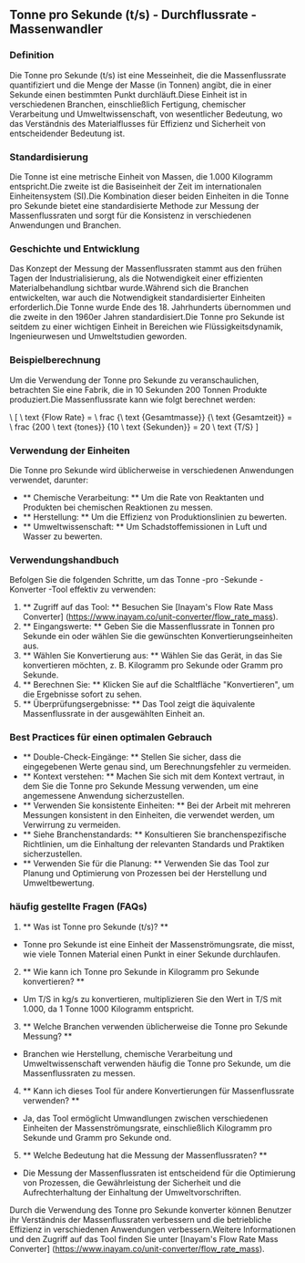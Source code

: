 ## Tonne pro Sekunde (t/s) - Durchflussrate -Massenwandler

### Definition
Die Tonne pro Sekunde (t/s) ist eine Messeinheit, die die Massenflussrate quantifiziert und die Menge der Masse (in Tonnen) angibt, die in einer Sekunde einen bestimmten Punkt durchläuft.Diese Einheit ist in verschiedenen Branchen, einschließlich Fertigung, chemischer Verarbeitung und Umweltwissenschaft, von wesentlicher Bedeutung, wo das Verständnis des Materialflusses für Effizienz und Sicherheit von entscheidender Bedeutung ist.

### Standardisierung
Die Tonne ist eine metrische Einheit von Massen, die 1.000 Kilogramm entspricht.Die zweite ist die Basiseinheit der Zeit im internationalen Einheitensystem (SI).Die Kombination dieser beiden Einheiten in die Tonne pro Sekunde bietet eine standardisierte Methode zur Messung der Massenflussraten und sorgt für die Konsistenz in verschiedenen Anwendungen und Branchen.

### Geschichte und Entwicklung
Das Konzept der Messung der Massenflussraten stammt aus den frühen Tagen der Industrialisierung, als die Notwendigkeit einer effizienten Materialbehandlung sichtbar wurde.Während sich die Branchen entwickelten, war auch die Notwendigkeit standardisierter Einheiten erforderlich.Die Tonne wurde Ende des 18. Jahrhunderts übernommen und die zweite in den 1960er Jahren standardisiert.Die Tonne pro Sekunde ist seitdem zu einer wichtigen Einheit in Bereichen wie Flüssigkeitsdynamik, Ingenieurwesen und Umweltstudien geworden.

### Beispielberechnung
Um die Verwendung der Tonne pro Sekunde zu veranschaulichen, betrachten Sie eine Fabrik, die in 10 Sekunden 200 Tonnen Produkte produziert.Die Massenflussrate kann wie folgt berechnet werden:

\ [
\ text {Flow Rate} = \ frac {\ text {Gesamtmasse}} {\ text {Gesamtzeit}} = \ frac {200 \ text {tones}} {10 \ text {Sekunden}} = 20 \ text {T/S}
\]

### Verwendung der Einheiten
Die Tonne pro Sekunde wird üblicherweise in verschiedenen Anwendungen verwendet, darunter:
- ** Chemische Verarbeitung: ** Um die Rate von Reaktanten und Produkten bei chemischen Reaktionen zu messen.
- ** Herstellung: ** Um die Effizienz von Produktionslinien zu bewerten.
- ** Umweltwissenschaft: ** Um Schadstoffemissionen in Luft und Wasser zu bewerten.

### Verwendungshandbuch
Befolgen Sie die folgenden Schritte, um das Tonne -pro -Sekunde -Konverter -Tool effektiv zu verwenden:
1. ** Zugriff auf das Tool: ** Besuchen Sie [Inayam's Flow Rate Mass Converter] (https://www.inayam.co/unit-converter/flow_rate_mass).
2. ** Eingangswerte: ** Geben Sie die Massenflussrate in Tonnen pro Sekunde ein oder wählen Sie die gewünschten Konvertierungseinheiten aus.
3. ** Wählen Sie Konvertierung aus: ** Wählen Sie das Gerät, in das Sie konvertieren möchten, z. B. Kilogramm pro Sekunde oder Gramm pro Sekunde.
4. ** Berechnen Sie: ** Klicken Sie auf die Schaltfläche "Konvertieren", um die Ergebnisse sofort zu sehen.
5. ** Überprüfungsergebnisse: ** Das Tool zeigt die äquivalente Massenflussrate in der ausgewählten Einheit an.

### Best Practices für einen optimalen Gebrauch
- ** Double-Check-Eingänge: ** Stellen Sie sicher, dass die eingegebenen Werte genau sind, um Berechnungsfehler zu vermeiden.
- ** Kontext verstehen: ** Machen Sie sich mit dem Kontext vertraut, in dem Sie die Tonne pro Sekunde Messung verwenden, um eine angemessene Anwendung sicherzustellen.
- ** Verwenden Sie konsistente Einheiten: ** Bei der Arbeit mit mehreren Messungen konsistent in den Einheiten, die verwendet werden, um Verwirrung zu vermeiden.
- ** Siehe Branchenstandards: ** Konsultieren Sie branchenspezifische Richtlinien, um die Einhaltung der relevanten Standards und Praktiken sicherzustellen.
- ** Verwenden Sie für die Planung: ** Verwenden Sie das Tool zur Planung und Optimierung von Prozessen bei der Herstellung und Umweltbewertung.

### häufig gestellte Fragen (FAQs)

1. ** Was ist Tonne pro Sekunde (t/s)? **
- Tonne pro Sekunde ist eine Einheit der Massenströmungsrate, die misst, wie viele Tonnen Material einen Punkt in einer Sekunde durchlaufen.

2. ** Wie kann ich Tonne pro Sekunde in Kilogramm pro Sekunde konvertieren? **
- Um T/S in kg/s zu konvertieren, multiplizieren Sie den Wert in T/S mit 1.000, da 1 Tonne 1000 Kilogramm entspricht.

3. ** Welche Branchen verwenden üblicherweise die Tonne pro Sekunde Messung? **
- Branchen wie Herstellung, chemische Verarbeitung und Umweltwissenschaft verwenden häufig die Tonne pro Sekunde, um die Massenflussraten zu messen.

4. ** Kann ich dieses Tool für andere Konvertierungen für Massenflussrate verwenden? **
- Ja, das Tool ermöglicht Umwandlungen zwischen verschiedenen Einheiten der Massenströmungsrate, einschließlich Kilogramm pro Sekunde und Gramm pro Sekunde ond.

5. ** Welche Bedeutung hat die Messung der Massenflussraten? **
- Die Messung der Massenflussraten ist entscheidend für die Optimierung von Prozessen, die Gewährleistung der Sicherheit und die Aufrechterhaltung der Einhaltung der Umweltvorschriften.

Durch die Verwendung des Tonne pro Sekunde konverter können Benutzer ihr Verständnis der Massenflussraten verbessern und die betriebliche Effizienz in verschiedenen Anwendungen verbessern.Weitere Informationen und den Zugriff auf das Tool finden Sie unter [Inayam's Flow Rate Mass Converter] (https://www.inayam.co/unit-converter/flow_rate_mass).